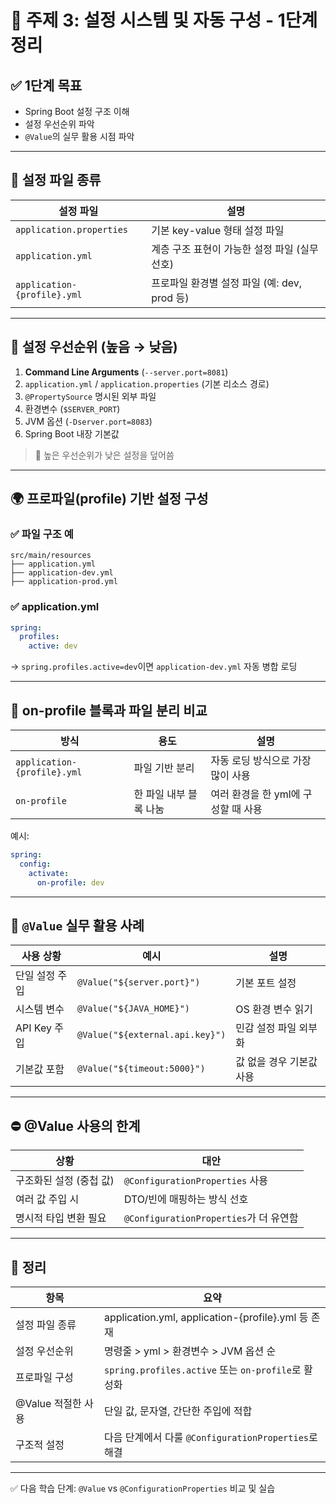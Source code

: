 # 📘 주제 3: 설정 시스템 및 자동 구성 - 1단계 정리

## ✅ 1단계 목표
- Spring Boot 설정 구조 이해
- 설정 우선순위 파악
- `@Value`의 실무 활용 시점 파악

---

## 🧱 설정 파일 종류

| 설정 파일 | 설명 |
|------------|------|
| `application.properties` | 기본 key-value 형태 설정 파일 |
| `application.yml` | 계층 구조 표현이 가능한 설정 파일 (실무 선호) |
| `application-{profile}.yml` | 프로파일 환경별 설정 파일 (예: dev, prod 등) |

---

## 🔄 설정 우선순위 (높음 → 낮음)

1. **Command Line Arguments** (`--server.port=8081`)
2. `application.yml` / `application.properties` (기본 리소스 경로)
3. `@PropertySource` 명시된 외부 파일
4. 환경변수 (`$SERVER_PORT`)
5. JVM 옵션 (`-Dserver.port=8083`)
6. Spring Boot 내장 기본값

> 📌 높은 우선순위가 낮은 설정을 덮어씀

---

## 🌍 프로파일(profile) 기반 설정 구성

### ✅ 파일 구조 예
```
src/main/resources
├── application.yml
├── application-dev.yml
├── application-prod.yml
```

### ✅ application.yml
```yaml
spring:
  profiles:
    active: dev
```

→ `spring.profiles.active=dev`이면 `application-dev.yml` 자동 병합 로딩

---

## 🔁 on-profile 블록과 파일 분리 비교

| 방식 | 용도 | 설명 |
|-------|------|------|
| `application-{profile}.yml` | 파일 기반 분리 | 자동 로딩 방식으로 가장 많이 사용 |
| `on-profile` | 한 파일 내부 블록 나눔 | 여러 환경을 한 yml에 구성할 때 사용 |

예시:
```yaml
spring:
  config:
    activate:
      on-profile: dev
```

---

## 🧪 `@Value` 실무 활용 사례

| 사용 상황 | 예시 | 설명 |
|------------|------|------|
| 단일 설정 주입 | `@Value("${server.port}")` | 기본 포트 설정 |
| 시스템 변수 | `@Value("${JAVA_HOME}")` | OS 환경 변수 읽기 |
| API Key 주입 | `@Value("${external.api.key}")` | 민감 설정 파일 외부화 |
| 기본값 포함 | `@Value("${timeout:5000}")` | 값 없을 경우 기본값 사용 |

---

## ⛔ @Value 사용의 한계

| 상황 | 대안 |
|-------|------|
| 구조화된 설정 (중첩 값) | `@ConfigurationProperties` 사용 |
| 여러 값 주입 시 | DTO/빈에 매핑하는 방식 선호 |
| 명시적 타입 변환 필요 | `@ConfigurationProperties`가 더 유연함 |

---

## 📌 정리

| 항목 | 요약 |
|------|------|
| 설정 파일 종류 | application.yml, application-{profile}.yml 등 존재 |
| 설정 우선순위 | 명령줄 > yml > 환경변수 > JVM 옵션 순 |
| 프로파일 구성 | `spring.profiles.active` 또는 `on-profile`로 활성화 |
| @Value 적절한 사용 | 단일 값, 문자열, 간단한 주입에 적합 |
| 구조적 설정 | 다음 단계에서 다룰 `@ConfigurationProperties`로 해결 |

---

✅ 다음 학습 단계: `@Value` vs `@ConfigurationProperties` 비교 및 실습

